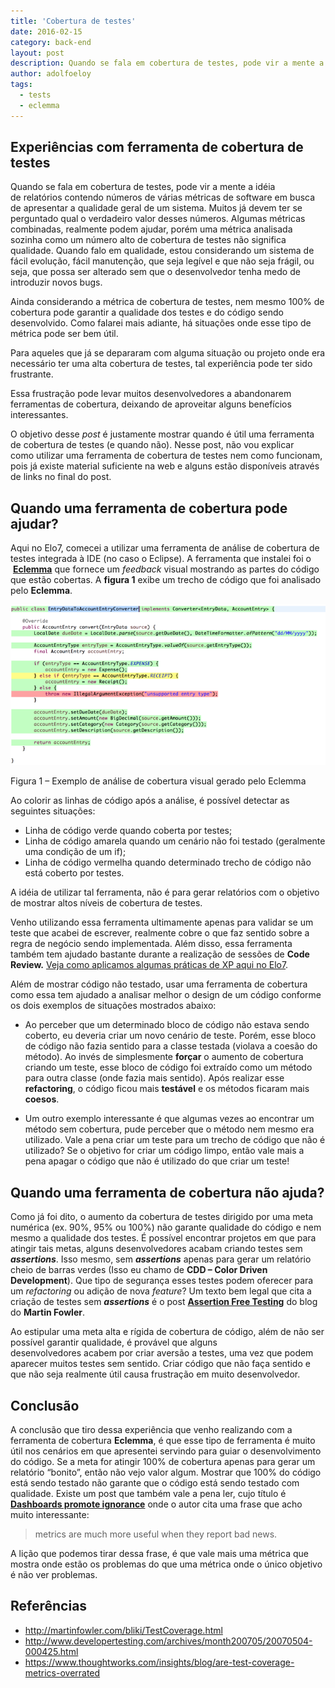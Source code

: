 ```yaml
---
title: 'Cobertura de testes'
date: 2016-02-15
category: back-end
layout: post
description: Quando se fala em cobertura de testes, pode vir a mente a idéia de relatórios contendo números de várias métricas de software em busca de apresentar a qualidade geral de um sistema. Muitos já devem ter se perguntado qual o verdadeiro valor desses números...
author: adolfoeloy
tags:
  - tests
  - eclemma
---
```


## Experiências com ferramenta de cobertura de testes

Quando se fala em cobertura de testes, pode vir a mente a idéia de relatórios contendo números de várias métricas de software em busca de apresentar a qualidade geral de um sistema. Muitos já devem ter se perguntado qual o verdadeiro valor desses números. Algumas métricas combinadas, realmente podem ajudar, porém uma métrica analisada sozinha como um número alto de cobertura de testes não significa qualidade. Quando falo em qualidade, estou considerando um sistema de fácil evolução, fácil manutenção, que seja legível e que não seja frágil, ou seja, que possa ser alterado sem que o desenvolvedor tenha medo de introduzir novos bugs.

Ainda considerando a métrica de cobertura de testes, nem mesmo 100% de cobertura pode garantir a qualidade dos testes e do código sendo desenvolvido. Como falarei mais adiante, há situações onde esse tipo de métrica pode ser bem útil.

Para aqueles que já se depararam com alguma situação ou projeto onde era necessário ter uma alta cobertura de testes, tal experiência pode ter sido frustrante.
  
Essa frustração pode levar muitos desenvolvedores a abandonarem ferramentas de cobertura, deixando de aproveitar alguns benefícios interessantes.

O objetivo desse _post_ é justamente mostrar quando é útil uma ferramenta de cobertura de testes (e quando não). Nesse post, não vou explicar como utilizar uma ferramenta de cobertura de testes nem como funcionam, pois já existe material suficiente na web e alguns estão disponíveis através de links no final do post.

## Quando uma ferramenta de cobertura pode ajudar?

Aqui no Elo7, comecei a utilizar uma ferramenta de análise de cobertura de testes integrada à IDE (no caso o Eclipse). A ferramenta que instalei foi o  **<a href="http://eclemma.org/" target="_blank">Eclemma</a>** que fornece um _feedback_ visual mostrando as partes do código que estão cobertas. A **figura 1** exibe um trecho de código que foi analisado pelo **Eclemma**.

![Alt "Exemplo de análise"](/images/cobertura-testes-1.png)

Figura 1 &#8211; Exemplo de análise de cobertura visual gerado pelo Eclemma


Ao colorir as linhas de código após a análise, é possível detectar as seguintes situações:

  * Linha de código verde quando coberta por testes;
  * Linha de código amarela quando um cenário não foi testado (geralmente uma condição de um if);
  * Linha de código vermelha quando determinado trecho de código não está coberto por testes.

A idéia de utilizar tal ferramenta, não é para gerar relatórios com o objetivo de mostrar altos níveis de cobertura de testes.

Venho utilizando essa ferramenta ultimamente apenas para validar se um teste que acabei de escrever, realmente cobre o que faz sentido sobre a regra de negócio sendo implementada. Além disso, essa ferramenta também tem ajudado bastante durante a realização de sessões de **Code Review.** <a href="/metodologia-agil/" target="_blank">Veja como aplicamos algumas práticas de XP aqui no Elo7</a>.

Além de mostrar código não testado, usar uma ferramenta de cobertura como essa tem ajudado a analisar melhor o design de um código conforme os dois exemplos de situações mostrados abaixo:

  * Ao perceber que um determinado bloco de código não estava sendo coberto, eu deveria criar um novo cenário de teste. Porém, esse bloco de código não fazia sentido para a classe testada (violava a coesão do método). Ao invés de simplesmente **forçar** o aumento de cobertura criando um teste, esse bloco de código foi extraído como um método para outra classe (onde fazia mais sentido). Após realizar esse **refactoring**, o código ficou mais **testável** e os métodos ficaram mais **coesos**.

  * Um outro exemplo interessante é que algumas vezes ao encontrar um método sem cobertura, pude perceber que o método nem mesmo era utilizado. Vale a pena criar um teste para um trecho de código que não é utilizado? Se o objetivo for criar um código limpo, então vale mais a pena apagar o código que não é utilizado do que criar um teste!

## Quando uma ferramenta de cobertura não ajuda?

Como já foi dito, o aumento da cobertura de testes dirigido por uma meta numérica (ex. 90%, 95% ou 100%) não garante qualidade do código e nem mesmo a qualidade dos testes. É possível encontrar projetos em que para atingir tais metas, alguns desenvolvedores acabam criando testes sem _**assertions**_. Isso mesmo, sem _**assertions**_ apenas para gerar um relatório cheio de barras verdes (Isso eu chamo de **CDD &#8211; Color Driven Development**). Que tipo de segurança esses testes podem oferecer para um _refactoring_ ou adição de nova _feature_? Um texto bem legal que cita a criação de testes sem **_assertions_** é o post **<a href="http://martinfowler.com/bliki/AssertionFreeTesting.html" target="_blank">Assertion Free Testing</a>** do blog do **Martin Fowler**.

Ao estipular uma meta alta e rígida de cobertura de código, além de não ser possível garantir qualidade, é provável que alguns desenvolvedores acabem por criar aversão a testes, uma vez que podem aparecer muitos testes sem sentido. Criar código que não faça sentido e que não seja realmente útil causa frustração em muito desenvolvedor.

## Conclusão

A conclusão que tiro dessa experiência que venho realizando com a ferramenta de cobertura **Eclemma**, é que esse tipo de ferramenta é muito útil nos cenários em que apresentei servindo para guiar o desenvolvimento do código. Se a meta for atingir 100% de cobertura apenas para gerar um relatório &#8220;bonito&#8221;, então não vejo valor algum. Mostrar que 100% do código está sendo testado não garante que o código está sendo testado com qualidade. Existe um post que também vale a pena ler, cujo título é **<a href="http://blog.sriramnarayan.com/2011/04/dashboards-promote-ignorance.html" target="_blank">Dashboards promote ignorance</a>** onde o autor cita uma frase que acho muito interessante:

> metrics are much more useful when they report bad news.

A lição que podemos tirar dessa frase, é que vale mais uma métrica que mostra onde estão os problemas do que uma métrica onde o único objetivo é não ver problemas.

## Referências

  * <a href="http://martinfowler.com/bliki/TestCoverage.html" target="_blank">http://martinfowler.com/bliki/TestCoverage.html</a>
  * <a href="http://www.developertesting.com/archives/month200705/20070504-000425.html" target="_blank">http://www.developertesting.com/archives/month200705/20070504-000425.html</a>
  * <a href="https://www.thoughtworks.com/insights/blog/are-test-coverage-metrics-overrated" target="_blank">https://www.thoughtworks.com/insights/blog/are-test-coverage-metrics-overrated</a>